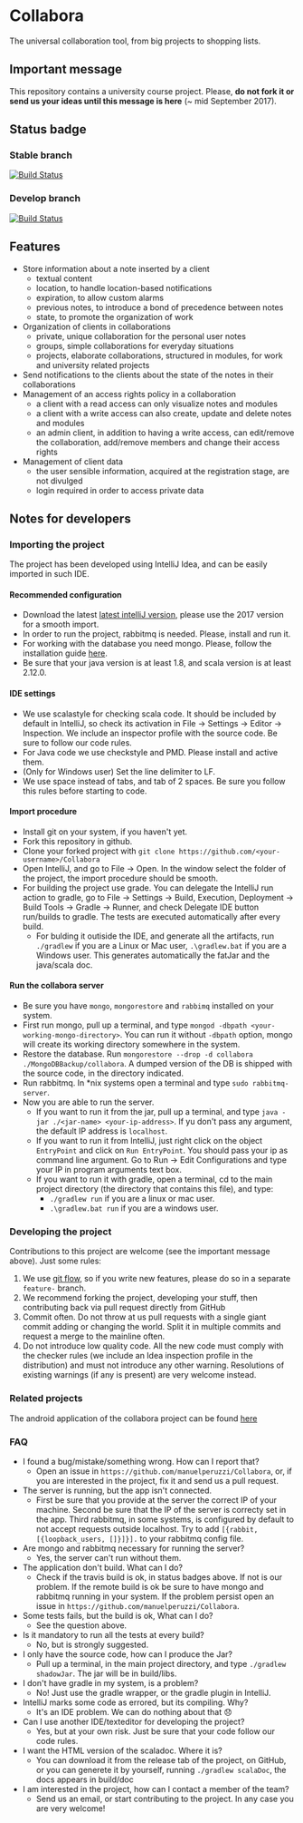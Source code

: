 # Collabora
The universal collaboration tool, from big projects to shopping lists.

## Important message
This repository contains a university course project. Please, **do not fork it or send us your ideas until this message is here** (~ mid September 2017).


## Status badge
### Stable branch
[![Build Status](https://travis-ci.org/manuelperuzzi/Collabora.svg?branch=master)](https://travis-ci.org/manuelperuzzi/Collabora)
### Develop branch
[![Build Status](https://travis-ci.org/manuelperuzzi/Collabora.svg?branch=develop)](https://travis-ci.org/manuelperuzzi/Collabora)


## Features
- Store information about a note inserted by a client
    - textual content
    - location, to handle location-based notifications
    - expiration, to allow custom alarms
    - previous notes, to introduce a bond of precedence between notes
    - state, to promote the organization of work
- Organization of clients in collaborations
    - private, unique collaboration for the personal user notes
    - groups, simple collaborations for everyday situations
    - projects, elaborate collaborations, structured in modules, for work and university related projects
- Send notifications to the clients about the state of the notes in their collaborations
- Management of an access rights policy in a collaboration
    - a client with a read access can only visualize notes and modules
    - a client with a write access can also create, update and delete notes and modules
    - an admin client, in addition to having a write access, can edit/remove the collaboration, add/remove members and change their access rights
- Management of client data
    - the user sensible information, acquired at the registration stage, are not divulged
    - login required in order to access private data

## Notes for developers

### Importing the project
The project has been developed using IntelliJ Idea, and can be easily imported in such IDE.
#### Recommended configuration
- Download the latest [latest intelliJ version][idea], please use the 2017 version for a smooth import.
- In order to run the project, rabbitmq is needed. Please, install and run it.
- For working with the database you need mongo. Please, follow the installation guide [here][mongo].
- Be sure that your java version is at least 1.8, and scala version is at least 2.12.0.

#### IDE settings
- We use scalastyle for checking scala code. It should be included by default in IntelliJ, so check its activation in File -> Settings -> Editor -> Inspection. We include an inspector profile with the source code. Be sure to follow our code rules.
- For Java code we use checkstyle and PMD. Please install and active them.
- (Only for Windows user) Set the line delimiter to LF.
- We use space instead of tabs, and tab of 2 spaces. Be sure you follow this rules before starting to code.

#### Import procedure
- Install git on your system, if you haven't yet.
- Fork this repository in github.
- Clone your forked project with `git clone https://github.com/<your-username>/Collabora`
- Open IntelliJ, and go to File -> Open. In the window select the folder of the project, the import procedure should be smooth.
- For building the project use grade. You can delegate the IntelliJ run action to gradle, go to File -> Settings -> Build, Execution, Deployment -> Build Tools -> Gradle -> Runner, and check Delegate IDE button run/builds to gradle. The tests are executed automatically after every build.
    - For bulding it outiside the IDE, and generate all the artifacts, run `./gradlew` if you are a Linux or Mac user, `.\gradlew.bat` if you are a Windows user. This generates automatically the fatJar and the java/scala doc.

#### Run the collabora server
- Be sure you have `mongo`, `mongorestore` and `rabbimq` installed on your system.
- First run mongo, pull up a terminal, and type `mongod -dbpath <your-working-mongo-directory>`. You can run it without `-dbpath` option, mongo will create its working directory somewhere in the system.
- Restore the database. Run `mongorestore --drop -d collabora ./MongoDBBackup/collabora`. A dumped version of the DB is shipped with the source code, in the directory indicated.
- Run rabbitmq. In \*nix systems open a terminal and type `sudo rabbitmq-server`.
- Now you are able to run the server.
  - If you want to run it from the jar, pull up a terminal, and type `java -jar ./<jar-name> <your-ip-address>`. If yu don't pass any argument, the default IP address is `localhost`.
  - If you want to run it from IntelliJ, just right click on the object `EntryPoint` and click on `Run EntryPoint`. You should pass your ip as command line argument. Go to Run -> Edit Configurations and type your IP in program arguments text box.
  - If you want to run it with gradle, open a terminal, cd to the main project directory (the directory that contains this file), and type:
    - `./gradlew run` if you are a linux or mac user.
    - `.\gradlew.bat run` if you are a windows user.

### Developing the project
Contributions to this project are welcome (see the important message above). Just some rules:
1. We use [git flow](https://github.com/nvie/gitflow), so if you write new features, please do so in a separate `feature-` branch.
1. We recommend forking the project, developing your stuff, then contributing back via pull request directly from GitHub
1. Commit often. Do not throw at us pull requests with a single giant commit adding or changing the world. Split it in multiple commits and request a merge to the mainline often.
1. Do not introduce low quality code. All the new code must comply with the checker rules (we include an Idea inspection profile in the distribution) and must not introduce any other warning. Resolutions of existing warnings (if any is present) are very welcome instead.

### Related projects
The android application of the collabora project can be found [here][app]


### FAQ
- I found a bug/mistake/something wrong. How can I report that?
  - Open an issue in `https://github.com/manuelperuzzi/Collabora`, or, if you are interested in the project, fix it and send us a pull request.
- The server is running, but the app isn't connected.
  - First be sure that you provide at the server the correct IP of your machine. Second be sure that the IP of the server is correcty set in the app. Third rabbitmq, in some systems, is configured by default to not accept requests outside localhost. Try to add `[{rabbit, [{loopback_users, []}]}].` to your rabbitmq config file.
- Are mongo and rabbitmq necessary for running the server?
  - Yes, the server can't run without them.
- The application don't build. What can I do?
  - Check if the travis build is ok, in status badges above. If not is our problem. If the remote build is ok be sure to have mongo and rabbitmq running in your system. If the problem persist open an issue in `https://github.com/manuelperuzzi/Collabora`.
- Some tests fails, but the build is ok, What can I do?
  - See the question above.
- Is it mandatory to run all the tests at every build?
  - No, but is strongly suggested.
- I only have the source code, how can I produce the Jar?
  - Pull up a terminal, in the main project directory, and type `./gradlew shadowJar`. The jar will be in build/libs.
- I don't have gradle in my system, is a problem?
  - No! Just use the gradle wrapper, or the gradle plugin in IntelliJ.
- IntelliJ marks some code as errored, but its compiling. Why?
  - It's an IDE problem. We can do nothing about that :disappointed:
- Can I use another IDE/texteditor for developing the project?
  - Yes, but at your own risk. Just be sure that your code follow our code rules.
- I want the HTML version of the scaladoc. Where it is?
  - You can download it from the release tab of the project, on GitHub, or you can generete it by yourself, running `./gradlew scalaDoc`, the docs appears in build/doc
- I am interested in the project, how can I contact a member of the team?
  - Send us an email, or start contributing to the project. In any case you are very welcome!


[idea]: https://www.jetbrains.com/idea/
[mongo]: https://www.mongodb.com/
[app]: https://github.com/manuelperuzzi/Collabora-android-app
